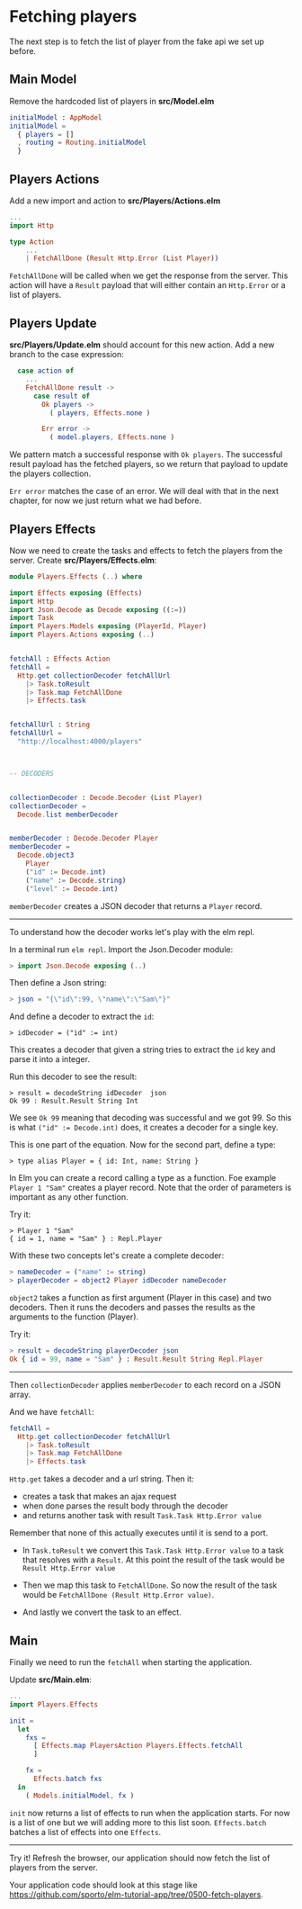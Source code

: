 # Fetching players

The next step is to fetch the list of player from the fake api we set up before.

## Main Model

Remove the hardcoded list of players in __src/Model.elm__

```elm
initialModel : AppModel
initialModel =
  { players = []
  , routing = Routing.initialModel
  }
```

## Players Actions

Add a new import and action to __src/Players/Actions.elm__

```elm
...
import Http

type Action
    ...
    | FetchAllDone (Result Http.Error (List Player))
```

`FetchAllDone` will be called when we get the response from the server. This action will have a `Result` payload that will either contain an `Http.Error` or a list of players.

## Players Update

__src/Players/Update.elm__ should account for this new action. Add a new branch to the case expression:

```elm
  case action of
    ...
    FetchAllDone result ->
      case result of
        Ok players ->
          ( players, Effects.none )

        Err error ->
          ( model.players, Effects.none )
```

We pattern match a successful response with `Ok players`. The successful result payload has the fetched players, so we return that payload to update the players collection.

`Err error` matches the case of an error. We will deal with that in the next chapter, for now we just return what we had before.

## Players Effects

Now we need to create the tasks and effects to fetch the players from the server. Create __src/Players/Effects.elm__:

```elm
module Players.Effects (..) where

import Effects exposing (Effects)
import Http
import Json.Decode as Decode exposing ((:=))
import Task
import Players.Models exposing (PlayerId, Player)
import Players.Actions exposing (..)


fetchAll : Effects Action
fetchAll =
  Http.get collectionDecoder fetchAllUrl
    |> Task.toResult
    |> Task.map FetchAllDone
    |> Effects.task


fetchAllUrl : String
fetchAllUrl =
  "http://localhost:4000/players"



-- DECODERS


collectionDecoder : Decode.Decoder (List Player)
collectionDecoder =
  Decode.list memberDecoder


memberDecoder : Decode.Decoder Player
memberDecoder =
  Decode.object3
    Player
    ("id" := Decode.int)
    ("name" := Decode.string)
    ("level" := Decode.int)
```

`memberDecoder` creates a JSON decoder that returns a `Player` record. 

---
To understand how the decoder works let's play with the elm repl.

In a terminal run `elm repl`. Import the Json.Decoder module:

```elm
> import Json.Decode exposing (..)
```

Then define a Json string:

```elm
> json = "{\"id\":99, \"name\":\"Sam\"}"
```

And define a decoder to extract the `id`:

```
> idDecoder = ("id" := int)
```

This creates a decoder that given a string tries to extract the `id` key and parse it into a integer.

Run this decoder to see the result:

```
> result = decodeString idDecoder  json
Ok 99 : Result.Result String Int
```

We see `Ok 99` meaning that decoding was successful and we got 99. So this is what `("id" := Decode.int)` does, it creates a decoder for a single key. 

This is one part of the equation. Now for the second part, define a type:

```
> type alias Player = { id: Int, name: String }
```

In Elm you can create a record calling a type as a function. Foe example `Player 1 "Sam"` creates a player record. Note that the order of parameters is important as any other function. 

Try it:

```
> Player 1 "Sam"
{ id = 1, name = "Sam" } : Repl.Player
```

With these two concepts let's create a complete decoder:

```elm
> nameDecoder = ("name" := string)
> playerDecoder = object2 Player idDecoder nameDecoder
```

`object2` takes a function as first argument (Player in this case) and two decoders. Then it runs the decoders and passes the results as the arguments to the function (Player).

Try it:
```elm
> result = decodeString playerDecoder json
Ok { id = 99, name = "Sam" } : Result.Result String Repl.Player
```

---


Then `collectionDecoder` applies `memberDecoder` to each record on a JSON array. 

And we have `fetchAll`:

```elm
fetchAll =
  Http.get collectionDecoder fetchAllUrl
    |> Task.toResult
    |> Task.map FetchAllDone
    |> Effects.task
```

`Http.get` takes a decoder and a url string. Then it:
- creates a task that makes an ajax request
- when done parses the result body through the decoder
- and returns another task with result `Task.Task Http.Error value`

Remember that none of this actually executes until it is send to a port.

- In `Task.toResult` we convert this `Task.Task Http.Error value` to a task that resolves with a `Result`. At this point the result of the task would be `Result Http.Error value`

- Then we map this task to `FetchAllDone`. So now the result of the task would be `FetchAllDone (Result Http.Error value)`.

- And lastly we convert the task to an effect.

## Main

Finally we need to run the `fetchAll` when starting the application.

Update __src/Main.elm__:

```elm
...
import Players.Effects

init =
  let
    fxs =
      [ Effects.map PlayersAction Players.Effects.fetchAll
      ]

    fx =
      Effects.batch fxs
  in
    ( Models.initialModel, fx )
```

`init` now returns a list of effects to run when the application starts. For now is a list of one but we will adding more to this list soon. `Effects.batch` batches a list of effects into one `Effects`.

---

Try it! Refresh the browser, our application should now fetch the list of players from the server.

Your application code should look at this stage like <https://github.com/sporto/elm-tutorial-app/tree/0500-fetch-players>.